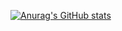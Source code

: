 [![Anurag's GitHub stats](https://github-readme-stats.vercel.app/api?username=LudovicAns)](https://github.com/LudovicAns)
